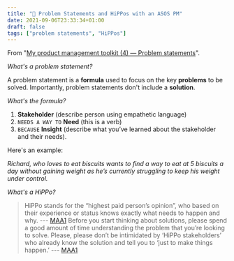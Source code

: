 ```yaml
---
title: "🧵 Problem Statements and HiPPos with an ASOS PM"
date: 2021-09-06T23:33:34+01:00
draft: false
tags: ["problem statements", "HiPPos"]
---
```


From "[My product management toolkit (4) — Problem statements](https://maa1.medium.com/my-product-management-toolkit-4-problem-statements-27e7ebe8804d)".

_What's a problem statement?_

A problem statement is a **formula** used to focus on the key **problems** to be solved. Importantly, problem statements don't include a **solution**.

_What's the formula?_

1. **Stakeholder** (describe person using empathetic language)
2. `NEEDS A WAY TO` **Need** (this is a verb)
3. `BECAUSE` **Insight** (describe what you’ve learned about the stakeholder and their needs).

Here's an example:

_Richard, who loves to eat biscuits wants to find a way to eat at 5 biscuits a day without gaining weight as he’s currently struggling to keep his weight under control._

_What's a HiPPo?_
> HiPPo stands for the “highest paid person’s opinion”, who based on their experience or status knows exactly what needs to happen and why. --- [MAA1](https://maa1.medium.com/my-product-management-toolkit-4-problem-statements-27e7ebe8804d)
> Before you start thinking about solutions, please spend a good amount of time understanding the problem that you’re looking to solve. Please, please don’t be intimidated by ‘HiPPo stakeholders’ who already know the solution and tell you to ‘just to make things happen.’ --- [MAA1](https://maa1.medium.com/my-product-management-toolkit-4-problem-statements-27e7ebe8804d)
